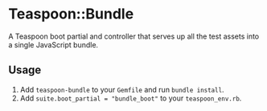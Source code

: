 # Teaspoon::Bundle

A Teaspoon boot partial and controller that serves up all the test assets into a single JavaScript bundle.

## Usage

1. Add `teaspoon-bundle` to your `Gemfile` and run `bundle install`.
2. Add `suite.boot_partial = "bundle_boot"` to your `teaspoon_env.rb`.
